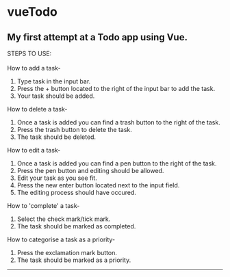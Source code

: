 # vueTodo
My first attempt at a Todo app using Vue.
-----------------------------------------
STEPS TO USE: <br><br>
How to add a task-
1. Type task in the input bar.
2. Press the + button located to the right of the input bar to add the task.
3. Your task should be added.

How to delete a task-
1. Once a task is added you can find a trash button to the right of the task.
2. Press the trash button to delete the task.
3. The task should be deleted.

How to edit a task-
1. Once a task is added you can find a pen button to the right of the task.
2. Press the pen button and editing should be allowed.
3. Edit your task as you see fit.
4. Press the new enter button located next to the input field.
5. The editing process should have occured.

How to 'complete' a task-
1. Select the check mark/tick mark.
2. The task should be marked as completed.

How to categorise a task as a priority-
1. Press the exclamation mark button.
2. The task should be marked as a priority.
_______________________________
